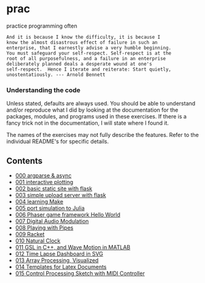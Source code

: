 # prac

practice programming often

    And it is because I know the difficulty, it is because I 
    know the almost disastrous effect of failure in such an
    enterprise, that I earnestly advise a very humble beginning. 
    You must safeguard your self-respect. Self-respect is at the 
    root of all purposefulness, and a failure in an enterprise 
    deliberately planned deals a desperate wound at one's
    self-respect.  Hence I iterate and reiterate: Start quietly,
    unostentatiously. --- Arnold Bennett


### Understanding the code

Unless stated, defaults are always used.  You should be able to understand
and/or reproduce what I did by looking at the documentation for the
packages, modules, and programs used in these exercises. If there is a fancy
trick not in the documentation, I will state where I found it.

The names of the exercises may not fully describe the features. Refer
to the individual README's for specific details.

## Contents

* [000 argparse & async](000)
* [001 interactive plotting](001)
* [002 basic static site with flask](002)
* [003 simple upload server with flask](003)
* [004 learning Make](004)
* [005 port simulation to Julia](005)
* [006 Phaser game framework Hello World](006)
* [007 Digital Audio Modulation](007)
* [008 Playing with Pipes](008)
* [009 Racket](009)
* [010 Natural Clock](010)
* [011 GSL in C++, and Wave Motion in MATLAB](011)
* [012 Time Lapse Dashboard in SVG](012)
* [013 Array Processing, Visualized](013)
* [014 Templates for Latex Documents](014)
* [015 Control Processing Sketch with MIDI Controller](015)
